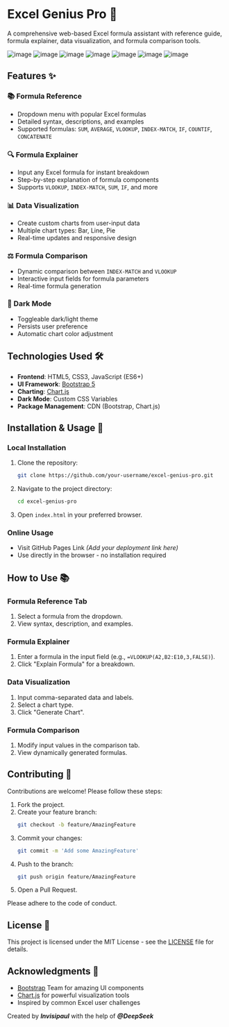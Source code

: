 # Excel Genius Pro 🫢

A comprehensive web-based Excel formula assistant with reference guide, formula explainer, data visualization, and formula comparison tools.

![image](https://github.com/user-attachments/assets/234af1c1-46bb-422f-9c4d-abd0f87ec45c)
![image](https://github.com/user-attachments/assets/75e4a928-bff2-417a-ba59-20e7d0d3cd31)
![image](https://github.com/user-attachments/assets/cd0af71c-3a78-4b36-8602-034880c23347)
![image](https://github.com/user-attachments/assets/d7602eec-71f4-4254-a320-18f92825b86d)
![image](https://github.com/user-attachments/assets/dd72bda3-7c68-4261-b74a-5917789f2bed)
![image](https://github.com/user-attachments/assets/df2731d8-8412-42a3-a428-8d4a5b954bcc)
![image](https://github.com/user-attachments/assets/6357c148-6335-4994-94a1-7714f8af64d8)

## Features ✨

### 📚 Formula Reference
- Dropdown menu with popular Excel formulas
- Detailed syntax, descriptions, and examples
- Supported formulas: `SUM`, `AVERAGE`, `VLOOKUP`, `INDEX-MATCH`, `IF`, `COUNTIF`, `CONCATENATE`

### 🔍 Formula Explainer
- Input any Excel formula for instant breakdown
- Step-by-step explanation of formula components
- Supports `VLOOKUP`, `INDEX-MATCH`, `SUM`, `IF`, and more

### 📊 Data Visualization
- Create custom charts from user-input data
- Multiple chart types: Bar, Line, Pie
- Real-time updates and responsive design

### ⚖️ Formula Comparison
- Dynamic comparison between `INDEX-MATCH` and `VLOOKUP`
- Interactive input fields for formula parameters
- Real-time formula generation

### 🌃 Dark Mode
- Toggleable dark/light theme
- Persists user preference
- Automatic chart color adjustment

## Technologies Used 🛠️

- **Frontend**: HTML5, CSS3, JavaScript (ES6+)
- **UI Framework**: [Bootstrap 5](https://getbootstrap.com/)
- **Charting**: [Chart.js](https://www.chartjs.org/)
- **Dark Mode**: Custom CSS Variables
- **Package Management**: CDN (Bootstrap, Chart.js)

## Installation & Usage 🚀

### Local Installation
1. Clone the repository:
   ```bash
   git clone https://github.com/your-username/excel-genius-pro.git
   ```
2. Navigate to the project directory:
   ```bash
   cd excel-genius-pro
   ```
3. Open `index.html` in your preferred browser.

### Online Usage
- Visit GitHub Pages Link *(Add your deployment link here)*
- Use directly in the browser - no installation required

## How to Use 📚

### Formula Reference Tab
1. Select a formula from the dropdown.
2. View syntax, description, and examples.

### Formula Explainer
1. Enter a formula in the input field (e.g., `=VLOOKUP(A2,B2:E10,3,FALSE)`).
2. Click "Explain Formula" for a breakdown.

### Data Visualization
1. Input comma-separated data and labels.
2. Select a chart type.
3. Click "Generate Chart".

### Formula Comparison
1. Modify input values in the comparison tab.
2. View dynamically generated formulas.

## Contributing 🤝

Contributions are welcome! Please follow these steps:

1. Fork the project.
2. Create your feature branch:
   ```bash
   git checkout -b feature/AmazingFeature
   ```
3. Commit your changes:
   ```bash
   git commit -m 'Add some AmazingFeature'
   ```
4. Push to the branch:
   ```bash
   git push origin feature/AmazingFeature
   ```
5. Open a Pull Request.

Please adhere to the code of conduct.

## License 📝
This project is licensed under the MIT License - see the [LICENSE](LICENSE) file for details.

## Acknowledgments 🎁
- [Bootstrap](https://getbootstrap.com/) Team for amazing UI components
- [Chart.js](https://www.chartjs.org/) for powerful visualization tools
- Inspired by common Excel user challenges

Created by ***Invisipaul*** with the help of ***@DeepSeek***
